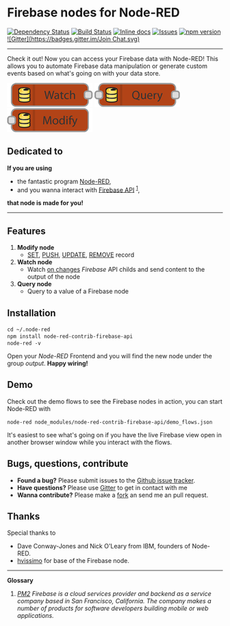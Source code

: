 # Firebase nodes for Node-RED

[![Dependency Status](https://gemnasium.com/vergissberlin/node-red-contrib-firebase-api.svg)](https://gemnasium.com/vergissberlin/node-red-contrib-firebase-api) [![Build Status](https://api.travis-ci.org/vergissberlin/node-red-contrib-firebase-api.png?branch=master)](https://travis-ci.org/vergissberlin/node-red-contrib-firebase-api) [![Inline docs](http://inch-ci.org/github/vergissberlin/node-red-contrib-firebase-api.svg?branch=master)](http://inch-ci.org/github/vergissberlin/node-red-contrib-firebase-api) [![Issues](http://img.shields.io/github/issues/vergissberlin/node-red-contrib-firebase-api.svg)](https://github.com/vergissberlin/node-red-contrib-firebase-api/issues "GitHub ticket system") [![npm version](https://img.shields.io/npm/v/node-red-contrib-keymetrics.png)](https://npmjs.org/package/node-red-contrib-firebase-api "View this project on npm") [![Gitter](https://badges.gitter.im/Join Chat.svg)](https://gitter.im/vergissberlin/node-red-contrib-firebase-api?utm_source=badge&utm_medium=badge&utm_campaign=pr-badge&utm_content=badge)

---

Check it out! Now you can access your Firebase data with Node-RED! 
This allows you to automate Firebase data manipulation or generate custom events based on what's going on with your data store.


![Inline docs](docs/node-watch-200.png) ![Inline docs](docs/node-query-200.png) ![Inline docs](docs/node-modify-200.png)


## Dedicated to

**If you are using**

- the fantastic program [Node-RED](http://nodered.org), 
- and you wanna interact with [Firebase API](https://www.firebase.com) <sup>[1](#glossary)</sup>,

**that node is made for you!**

---

## Features

1. **Modify node**
	- [SET](https://www.firebase.com/docs/web/api/firebase/set.html), [PUSH](https://www.firebase.com/docs/web/api/firebase/push.html), [UPDATE](https://www.firebase.com/docs/web/api/firebase/update.html), [REMOVE](https://www.firebase.com/docs/web/api/firebase/remove.html) record
2. **Watch node**
	- Watch [on changes](https://www.firebase.com/docs/web/api/query/on.html) _Firebase_ API childs and send content to the output of the node
3. **Query node**
	- Query to a value of a Firebase node

## Installation

	cd ~/.node-red
	npm install node-red-contrib-firebase-api
	node-red -v

Open your *Node-RED* Frontend and you will find the new node under the group *output*. **Happy wiring!**

## Demo
Check out the demo flows to see the Firebase nodes in action, you can start Node-RED with

    node-red node_modules/node-red-contrib-firebase-api/demo_flows.json

It's easiest to see what's going on if you have the live Firebase view open in another browser window while you interact with the flows.

## Bugs, questions, contribute
- **Found a bug?** Please submit issues to the [Github issue tracker](https://github.com/vergissberlin/node-red-contrib-firebase-api/issues).
- **Have questions?** Please use [Gitter](https://gitter.im/vergissberlin/node-red-contrib-firebase-api?utm_source=badge&utm_medium=badge&utm_campaign=pr-badge&utm_content=badge) to get in contact with me
- **Wanna contribute?** Please make a [fork](https://github.com/vergissberlin/node-red-contrib-firebase-api#fork-destination-box) an send me an pull request.


## Thanks
Special thanks to
- Dave Conway-Jones and Nick O'Leary from IBM, founders of Node-RED.
- [hvissimo](https://github.com/hovissimo) for base of the Firebase node.


---

**Glossary <a id="glossary"></a>**

1. *[PM2](https://github.com/Unitech/pm2) Firebase is a cloud services provider and backend as a service company based in San Francisco, California. The company makes a number of products for software developers building mobile or web applications.*

